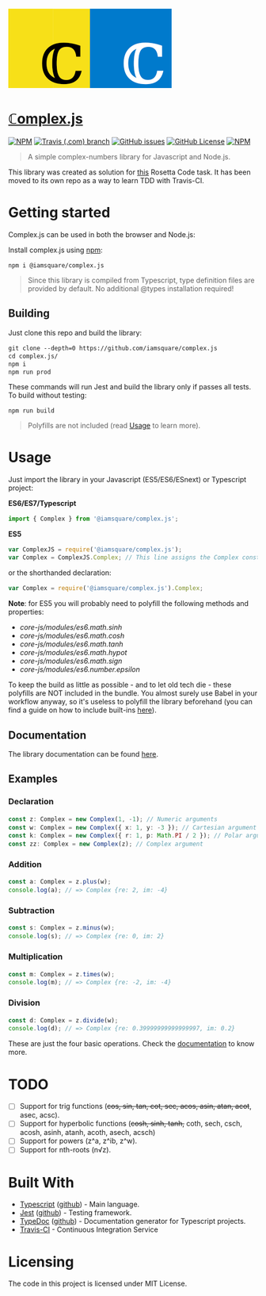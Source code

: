 ![Logo](https://raw.githubusercontent.com/iamsquare/complex.js/master/logo.png)

# [ℂomplex.js](http://iamsquare.it/complex.js)

[![NPM](https://img.shields.io/npm/v/@iamsquare/complex.js.svg?style=flat-square)](https://www.npmjs.com/package/@iamsquare/complex.js) [![Travis (.com) branch](https://img.shields.io/travis/iamsquare/complex.js/master.svg?style=flat-square)](https://travis-ci.org/iamsquare/complex.js/branches) [![GitHub issues](https://img.shields.io/github/issues-raw/iamsquare/complex.js.svg?style=flat-square)](https://github.com/iamsquare/complex.js/issues) [![GitHub License](https://img.shields.io/github/license/mashape/apistatus.svg?style=flat-square)](https://opensource.org/licenses/MIT) [![NPM](https://nodei.co/npm/@iamsquare/complex.js.png?mini=true)](https://nodei.co/npm/@iamsquare/complex.js)

> A simple complex-numbers library for Javascript and Node.js.

This library was created as solution for [this](http://www.rosettacode.org/wiki/Arithmetic/Complex) Rosetta Code task. It has been moved to its own repo as a way to learn TDD with Travis-CI.

# Getting started

Complex.js can be used in both the browser and Node.js:

Install complex.js using [npm](https://www.npmjs.com/package/@iamsquare/complex.js):

```shell
npm i @iamsquare/complex.js
```

> Since this library is compiled from Typescript, type definition files are provided by default. No additional @types installation required!

## Building

Just clone this repo and build the library:

```shell
git clone --depth=0 https://github.com/iamsquare/complex.js
cd complex.js/
npm i
npm run prod
```

These commands will run Jest and build the library only if passes all tests. To build without testing:

```shell
npm run build
```

> Polyfills are not included (read [Usage](#usage) to learn more).

# Usage

Just import the library in your Javascript (ES5/ES6/ESnext) or Typescript project:

**ES6/ES7/Typescript**

```js
import { Complex } from '@iamsquare/complex.js';
```

**ES5**

```js
var ComplexJS = require('@iamsquare/complex.js');
var Complex = ComplexJS.Complex; // This line assigns the Complex constructor to the Complex constant.
```

or the shorthanded declaration:

```js
var Complex = require('@iamsquare/complex.js').Complex;
```

**Note**: for ES5 you will probably need to polyfill the following methods and properties:

- _core-js/modules/es6.math.sinh_
- _core-js/modules/es6.math.cosh_
- _core-js/modules/es6.math.tanh_
- _core-js/modules/es6.math.hypot_
- _core-js/modules/es6.math.sign_
- _core-js/modules/es6.number.epsilon_

To keep the build as little as possible - and to let old tech die - these polyfills are NOT included in the bundle. You almost surely use Babel in your workflow anyway, so it's useless to polyfill the library beforehand (you can find a guide on how to include built-ins [here](https://babeljs.io/docs/en/babel-preset-env.html#include)).

## Documentation

The library documentation can be found [here](https://www.iamsquare.it/complex.js/).

## Examples

### Declaration

```typescript
const z: Complex = new Complex(1, -1); // Numeric arguments
const w: Complex = new Complex({ x: 1, y: -3 }); // Cartesian argument
const k: Complex = new Complex({ r: 1, p: Math.PI / 2 }); // Polar argument
const zz: Complex = new Complex(z); // Complex argument
```

### Addition

```typescript
const a: Complex = z.plus(w);
console.log(a); // => Complex {re: 2, im: -4}
```

### Subtraction

```typescript
const s: Complex = z.minus(w);
console.log(s); // => Complex {re: 0, im: 2}
```

### Multiplication

```typescript
const m: Complex = z.times(w);
console.log(m); // => Complex {re: -2, im: -4}
```

### Division

```typescript
const d: Complex = z.divide(w);
console.log(d); // => Complex {re: 0.39999999999999997, im: 0.2}
```

These are just the four basic operations. Check the [documentation](https://www.iamsquare.it/complex.js/) to know more.

# TODO

- [ ] Support for trig functions (~~cos, sin, tan, cot, sec, acos, asin, atan, acot~~, asec, acsc).
- [ ] Support for hyperbolic functions (~~cosh, sinh, tanh,~~ coth, sech, csch, acosh, asinh, atanh, acoth, asech, acsch)
- [ ] Support for powers (z^a, z^ib, z^w).
- [ ] Support for nth-roots (n√z).

# Built With

- [Typescript](https://www.typescriptlang.org/) ([github](https://github.com/Microsoft/TypeScript)) - Main language.
- [Jest](https://jestjs.io/) ([github](https://github.com/facebook/jest)) - Testing framework.
- [TypeDoc](https://typedoc.org/) ([github](https://github.com/TypeStrong/typedoc)) - Documentation generator for Typescript projects.
- [Travis-CI](https://travis-ci.com) - Continuous Integration Service

# Licensing

The code in this project is licensed under MIT License.
